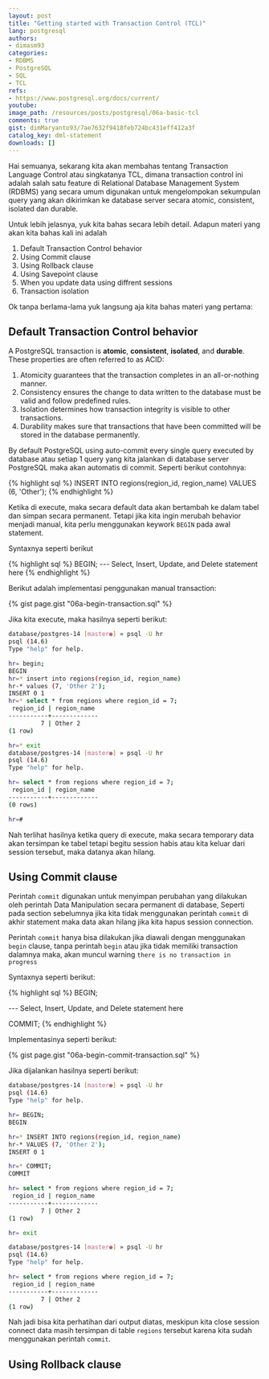 ```yaml
---
layout: post
title: "Getting started with Transaction Control (TCL)"
lang: postgresql
authors:
- dimasm93
categories:
- RDBMS
- PostgreSQL
- SQL
- TCL
refs: 
- https://www.postgresql.org/docs/current/
youtube: 
image_path: /resources/posts/postgresql/06a-basic-tcl
comments: true
gist: dimMaryanto93/7ae7632f9418feb724bc431eff412a3f
catalog_key: dml-statement
downloads: []
---
```


Hai semuanya, sekarang kita akan membahas tentang Transaction Language Control atau singkatanya TCL, dimana transaction control ini adalah salah satu feature di Relational Database Management System (RDBMS) yang secara umum digunakan untuk mengelompokan sekumpulan query yang akan dikirimkan ke database server secara atomic, consistent, isolated dan durable. 

Untuk lebih jelasnya, yuk kita bahas secara lebih detail. Adapun materi yang akan kita bahas kali ini adalah

1. Default Transaction Control behavior
2. Using Commit clause
3. Using Rollback clause
4. Using Savepoint clause
5. When you update data using diffrent sessions
6. Transaction isolation

Ok tanpa berlama-lama yuk langsung aja kita bahas materi yang pertama:

<!--more-->

## Default Transaction Control behavior

A PostgreSQL transaction is **atomic**, **consistent**, **isolated**, and **durable**. These properties are often referred to as ACID:

1. Atomicity guarantees that the transaction completes in an all-or-nothing manner.
2. Consistency ensures the change to data written to the database must be valid and follow predefined rules.
3. Isolation determines how transaction integrity is visible to other transactions.
4. Durability makes sure that transactions that have been committed will be stored in the database permanently.

By default PostgreSQL using auto-commit every single query executed by database atau setiap 1 query yang kita jalankan di database server PostgreSQL maka akan automatis di commit. Seperti berikut contohnya:

{% highlight sql %}
INSERT INTO regions(region_id, region_name)
VALUES (6, 'Other');
{% endhighlight %}

Ketika di execute, maka secara default data akan bertambah ke dalam tabel dan simpan secara permanent. Tetapi jika kita ingin merubah behavior menjadi manual, kita perlu menggunakan keywork `BEGIN` pada awal statement.

Syntaxnya seperti berikut

{% highlight sql %}
BEGIN;
--- Select, Insert, Update, and Delete statement here
{% endhighlight %}

Berikut adalah implementasi penggunakan manual transaction:

{% gist page.gist "06a-begin-transaction.sql" %}

Jika kita execute, maka hasilnya seperti berikut:

```bash
database/postgres-14 [master●] » psql -U hr
psql (14.6)
Type "help" for help.

hr= begin;
BEGIN
hr=* insert into regions(region_id, region_name)
hr-* values (7, 'Other 2');
INSERT 0 1
hr=* select * from regions where region_id = 7;
 region_id | region_name
-----------+-------------
         7 | Other 2
(1 row)

hr=* exit
database/postgres-14 [master●] » psql -U hr
psql (14.6)
Type "help" for help.

hr= select * from regions where region_id = 7;
 region_id | region_name
-----------+-------------
(0 rows)

hr=#
```

Nah terlihat hasilnya ketika query di execute, maka secara temporary data akan tersimpan ke tabel tetapi begitu session habis atau kita keluar dari session tersebut, maka datanya akan hilang.

## Using Commit clause

Perintah `commit` digunakan untuk menyimpan perubahan yang dilakukan oleh perintah Data Manipulation secara permanent di database, Seperti pada section sebelumnya jika kita tidak menggunakan perintah `commit` di akhir statement maka data akan hilang jika kita hapus session connection.

Perintah `commit` hanya bisa dilakukan jika diawali dengan menggunakan `begin` clause, tanpa perintah `begin` atau jika tidak memiliki transaction dalamnya maka, akan muncul warning `there is no transaction in progress`

Syntaxnya seperti berikut:

{% highlight sql %}
BEGIN;

--- Select, Insert, Update, and Delete statement here

COMMIT;
{% endhighlight %}

Implementasinya seperti berikut:

{% gist page.gist "06a-begin-commit-transaction.sql" %}

Jika dijalankan hasilnya seperti berikut:

```bash
database/postgres-14 [master●] » psql -U hr
psql (14.6)
Type "help" for help.

hr= BEGIN;
BEGIN

hr=* INSERT INTO regions(region_id, region_name)
hr-* VALUES (7, 'Other 2');
INSERT 0 1

hr=* COMMIT;
COMMIT

hr= select * from regions where region_id = 7;
 region_id | region_name
-----------+-------------
         7 | Other 2
(1 row)

hr= exit

database/postgres-14 [master●] » psql -U hr
psql (14.6)
Type "help" for help.

hr= select * from regions where region_id = 7;
 region_id | region_name
-----------+-------------
         7 | Other 2
(1 row)
```

Nah jadi bisa kita perhatihan dari output diatas, meskipun kita close session connect data masih tersimpan di table `regions` tersebut karena kita sudah menggunakan perintah `commit`.

## Using Rollback clause

